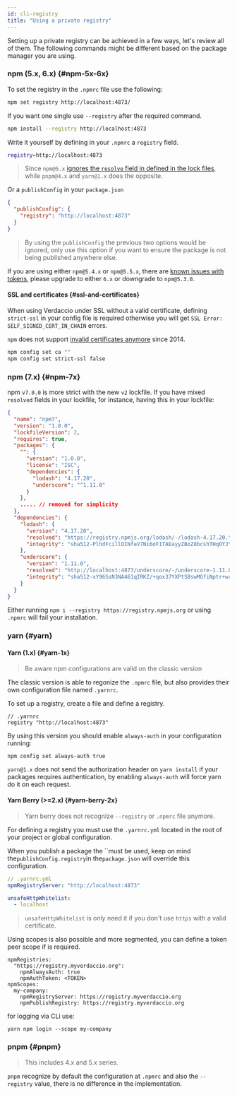 ```yaml
---
id: cli-registry
title: "Using a private registry"
---
```


Setting up a private registry can be achieved in a few ways, let's review all of them. The following commands might be different based on the package manager you are using.

### npm (5.x, 6.x) {#npm-5x-6x}

To set the registry in the `.npmrc` file use the following:

```bash
npm set registry http://localhost:4873/
```

If you want one single use `--registry` after the required command.

```bash
npm install --registry http://localhost:4873
```

Write it yourself by defining in your `.npmrc` a `registry` field.

```bash title=".npmrc"
registry=http://localhost:4873
```

> Since `npm@5.x` [ignores the `resolve` field in defined in the lock files](https://medium.com/verdaccio/verdaccio-and-deterministic-lock-files-5339d82d611e), while `pnpm@4.x` and `yarn@1.x` does the opposite.

Or a `publishConfig` in your `package.json`

```json
{
  "publishConfig": {
    "registry": "http://localhost:4873"
  }
}
```

> By using the `publishConfig` the previous two options would be ignored, only use this option if you want to ensure the package is not being published anywhere else.

If you are using either `npm@5.4.x` or `npm@5.5.x`, there are [known issues with tokens](https://github.com/verdaccio/verdaccio/issues/509#issuecomment-359193762), please upgrade to either `6.x` or downgrade to `npm@5.3.0`.

#### SSL and certificates {#ssl-and-certificates}

When using Verdaccio under SSL without a valid certificate, defining `strict-ssl` in your config file is required otherwise you will get `SSL Error: SELF_SIGNED_CERT_IN_CHAIN` errors.

`npm` does not support [invalid certificates anymore](https://blog.npmjs.org/post/78085451721/npms-self-signed-certificate-is-no-more) since 2014.

```bash
npm config set ca ""
npm config set strict-ssl false
```

### npm (7.x) {#npm-7x}

npm `v7.0.0` is more strict with the new `v2` lockfile. If you have mixed `resolved` fields in your lockfile, for instance, having this in your lockfile:

```json
{
  "name": "npm7",
  "version": "1.0.0",
  "lockfileVersion": 2,
  "requires": true,
  "packages": {
    "": {
      "version": "1.0.0",
      "license": "ISC",
      "dependencies": {
        "lodash": "4.17.20",
        "underscore": "^1.11.0"
      }
    },
    ..... // removed for simplicity
  },
  "dependencies": {
    "lodash": {
      "version": "4.17.20",
      "resolved": "https://registry.npmjs.org/lodash/-/lodash-4.17.20.tgz",
      "integrity": "sha512-PlhdFcillOINfeV7Ni6oF1TAEayyZBoZ8bcshTHqOYJYlrqzRK5hagpagky5o4HfCzzd1TRkXPMFq6cKk9rGmA=="
    },
    "underscore": {
      "version": "1.11.0",
      "resolved": "http://localhost:4873/underscore/-/underscore-1.11.0.tgz",
      "integrity": "sha512-xY96SsN3NA461qIRKZ/+qox37YXPtSBswMGfiNptr+wrt6ds4HaMw23TP612fEyGekRE6LNRiLYr/aqbHXNedw=="
    }
  }
}
```

Either running `npm i --registry https://registry.npmjs.org` or using `.npmrc` will fail your installation.

### yarn {#yarn}

#### Yarn (1.x) {#yarn-1x}

> Be aware npm configurations are valid on the classic version

The classic version is able to regonize the `.npmrc` file, but also provides their own configuration file named `.yarnrc`.

To set up a registry, create a file and define a registry.

```
// .yarnrc
registry "http://localhost:4873"
```

By using this version you should enable `always-auth` in your configuration running:

```
npm config set always-auth true
```

`yarn@1.x` does not send the authorization header on `yarn install` if your packages requires authentication, by enabling `always-auth` will force yarn do it on each request.

#### Yarn Berry (>=2.x) {#yarn-berry-2x}

> Yarn berry does not recognize `--registry` or `.npmrc` file anymore.

For defining a registry you must use the `.yarnrc.yml` located in the root of your project or global configuration.

When you publish a package the ``must be used, keep on mind the`publishConfig.registry`in the`package.json` will override this configuration.

```yaml
// .yarnrc.yml
npmRegistryServer: "http://localhost:4873"

unsafeHttpWhitelist:
  - localhost
```

> `unsafeHttpWhitelist` is only need it if you don't use `https` with a valid certificate.

Using scopes is also possible and more segmented, you can define a token peer scope if is required.

```
npmRegistries:
  "https://registry.myverdaccio.org":
    npmAlwaysAuth: true
    npmAuthToken: <TOKEN>
npmScopes:
  my-company:
    npmRegistryServer: https://registry.myverdaccio.org
    npmPublishRegistry: https://registry.myverdaccio.org
```

for logging via CLi use:

```
yarn npm login --scope my-company
```

### pnpm {#pnpm}

> This includes 4.x and 5.x series.

`pnpm` recognize by default the configuration at `.npmrc` and also the `--registry` value, there is no difference in the implementation.
